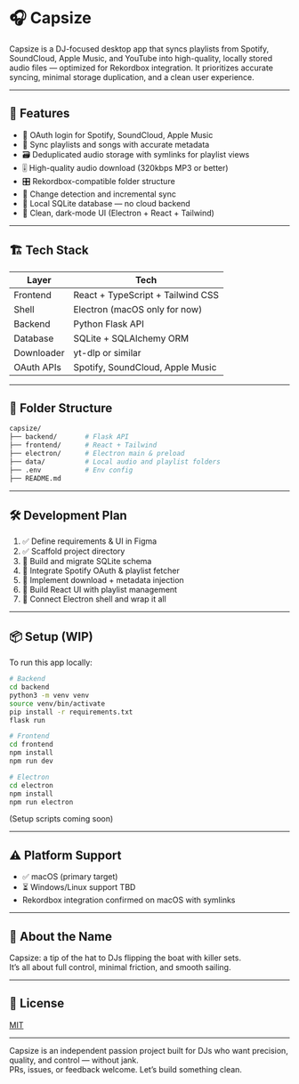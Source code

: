 # 🎧 Capsize

Capsize is a DJ-focused desktop app that syncs playlists from Spotify, SoundCloud, Apple Music, and YouTube into high-quality, locally stored audio files — optimized for Rekordbox integration. It prioritizes accurate syncing, minimal storage duplication, and a clean user experience.

---

## 🚀 Features

- 🔗 OAuth login for Spotify, SoundCloud, Apple Music
- 🎵 Sync playlists and songs with accurate metadata
- 🗃️ Deduplicated audio storage with symlinks for playlist views
- 🎚️ High-quality audio download (320kbps MP3 or better)
- 🎛️ Rekordbox-compatible folder structure
- 🔁 Change detection and incremental sync
- 💾 Local SQLite database — no cloud backend
- 🧼 Clean, dark-mode UI (Electron + React + Tailwind)

---

## 🏗️ Tech Stack

| Layer       | Tech                                 |
|-------------|--------------------------------------|
| Frontend    | React + TypeScript + Tailwind CSS    |
| Shell       | Electron (macOS only for now)        |
| Backend     | Python Flask API                     |
| Database    | SQLite + SQLAlchemy ORM              |
| Downloader  | yt-dlp or similar                    |
| OAuth APIs  | Spotify, SoundCloud, Apple Music     |

---

## 📁 Folder Structure

```bash
capsize/
├── backend/       # Flask API
├── frontend/      # React + Tailwind
├── electron/      # Electron main & preload
├── data/          # Local audio and playlist folders
├── .env           # Env config
├── README.md
```

---

## 🛠️ Development Plan

1. ✅ Define requirements & UI in Figma
2. ✅ Scaffold project directory
3. 🔄 Build and migrate SQLite schema
4. 🔄 Integrate Spotify OAuth & playlist fetcher
5. 🔄 Implement download + metadata injection
6. 🔄 Build React UI with playlist management
7. 🔄 Connect Electron shell and wrap it all

---

## 📦 Setup (WIP)

To run this app locally:

```bash
# Backend
cd backend
python3 -m venv venv
source venv/bin/activate
pip install -r requirements.txt
flask run

# Frontend
cd frontend
npm install
npm run dev

# Electron
cd electron
npm install
npm run electron
```

(Setup scripts coming soon)

---

## ⚠️ Platform Support

- ✅ macOS (primary target)
- ⏳ Windows/Linux support TBD
- Rekordbox integration confirmed on macOS with symlinks

---

## 🧠 About the Name

Capsize: a tip of the hat to DJs flipping the boat with killer sets.  
It’s all about full control, minimal friction, and smooth sailing.

---

## 📝 License

[MIT](LICENSE)

---

Capsize is an independent passion project built for DJs who want precision, quality, and control — without jank.  
PRs, issues, or feedback welcome. Let’s build something clean.
